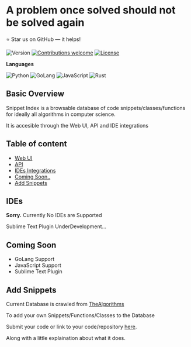 A problem once solved should not be solved again
======================
:star: Star us on GitHub — it helps!

![Version](https://img.shields.io/badge/Version-1.0-grey.svg)
[![Contributions welcome](https://img.shields.io/badge/contributions-welcome-orange.svg)](https://github.com/omkarjc27/Snippet-Index/issues)
[![License](https://img.shields.io/badge/license-MIT-blue.svg)](https://opensource.org/licenses/MIT)

**Languages**

![Python](https://img.shields.io/badge/Python-Supported-brightgreen.svg)
![GoLang](https://img.shields.io/badge/GoLang-UnderConstruction-yellow.svg)
![JavaScript](https://img.shields.io/badge/JavaScript-UnderConstruction-yellow.svg)
![Rust](https://img.shields.io/badge/Rust-ComingSoon...-orange.svg)

## Basic Overview

Snippet Index is a browsable database of code snippets/classes/functions for ideally all algorithms in computer science. 

It is accesible through the Web UI, API and IDE integrations


## Table of content

- [Web UI](https://snip-index.herokuapp.com/)
- [API](/API_DOCS.md) 
- [IDEs Integrations](#ides)
- [Coming Soon..](#coming-soon)
- [Add Snippets](#add-snippets)

## IDEs
**Sorry.** Currently No IDEs are Supported

Sublime Text Plugin UnderDevelopment...

## Coming Soon
- GoLang Support
- JavaScript Support
- Sublime Text Plugin

## Add Snippets
Current Database is crawled from [TheAlgorithms](https://github.com/TheAlgorithms/Python)

To add your own Snippets/Functions/Classes to the Database

Submit your code or link to your code/repository [here](https://github.com/omkarjc27/Snippet-Index/issues). 

Along with a little explaination about what it does. 
